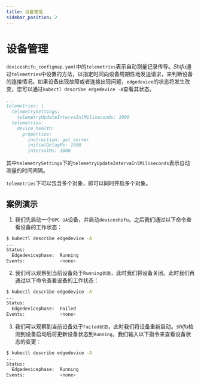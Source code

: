 ```yaml
---
title: 设备管理
sidebar_position: 2
---
```


# 设备管理
`deviceshifu_configmap.yaml`中的`telemetries`表示自动测量记录传导。*Shifu*通过`telemetries`中设置的方法，以指定时间向设备周期性地发送请求，来判断设备的连接情况。如果设备出现故障或者连接出现问题，`edgedevice`的状态将发生改变，您可以通过`kubectl describe edgedevice -A`查看其状态。

```yaml
...
telemetries: |  
  telemetrySettings:  
    telemetryUpdateIntervaInlMiliseconds: 1000  
  telemetries:  
    device_health:  
      properties:  
        instruction: get_server  
        initialDelayMs: 1000  
        intervalMs: 1000
```

其中`telemetrySettings`下的`telemetryUpdateIntervaInlMiliseconds`表示自动测量的时间间隔。

`telemetries`下可以包含多个对象，即可以同时开启多个对象。

## 案例演示
1. 我们先启动一个`OPC UA`设备，并启动`deviceshifu`。之后我们通过以下命令查看设备的工作状态：

```bash
$ kubectl describe edgedevice -A
...
Status:
  Edgedevicephase:  Running
Events:             <none>
```
2. 我们可以观察到当前设备处于`Running状态`，此时我们将设备关闭。此时我们再通过以下命令查看设备的工作状态：

```bash
$ kubectl describe edgedevice -A
...
Status:
  Edgedevicephase:  Failed
Events:             <none>
```
3. 我们可以观察到当前设备处于`Failed状态`，此时我们将设备重新启动。*shifu*检测到设备启动后将更新设备状态到`Running`，我们输入以下指令来查看设备状态的变更：

```bash
$ kubectl describe edgedevice -A
...
Status:
  Edgedevicephase:  Running
Events:             <none>
```
